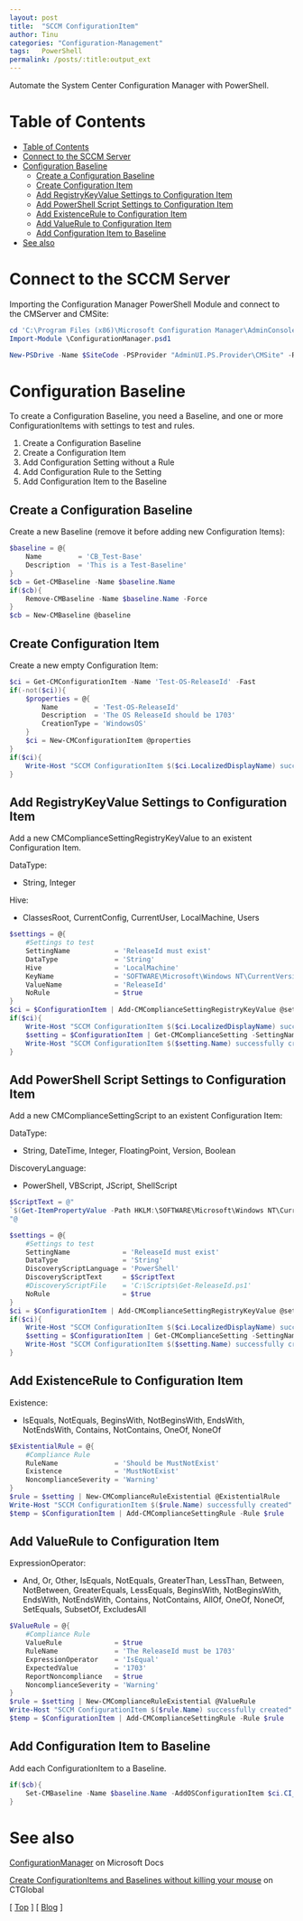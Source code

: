 ```yaml
---
layout: post
title:  "SCCM ConfigurationItem"
author: Tinu
categories: "Configuration-Management"
tags:   PowerShell
permalink: /posts/:title:output_ext
---
```


Automate the System Center Configuration Manager with PowerShell.

# Table of Contents

- [Table of Contents](#table-of-contents)
- [Connect to the SCCM Server](#connect-to-the-sccm-server)
- [Configuration Baseline](#configuration-baseline)
  - [Create a Configuration Baseline](#create-a-configuration-baseline)
  - [Create Configuration Item](#create-configuration-item)
  - [Add RegistryKeyValue Settings to Configuration Item](#add-registrykeyvalue-settings-to-configuration-item)
  - [Add PowerShell Script Settings to Configuration Item](#add-powershell-script-settings-to-configuration-item)
  - [Add ExistenceRule to Configuration Item](#add-existencerule-to-configuration-item)
  - [Add ValueRule to Configuration Item](#add-valuerule-to-configuration-item)
  - [Add Configuration Item to Baseline](#add-configuration-item-to-baseline)
- [See also](#see-also)

# Connect to the SCCM Server

Importing the Configuration Manager PowerShell Module and connect to the CMServer and CMSite:

````powershell
cd 'C:\Program Files (x86)\Microsoft Configuration Manager\AdminConsole\bin'
Import-Module \ConfigurationManager.psd1

New-PSDrive -Name $SiteCode -PSProvider "AdminUI.PS.Provider\CMSite" -Root $SiteServer -Description $SiteCode
````

# Configuration Baseline

To create a Configuration Baseline, you need a Baseline, and one or more ConfigurationItems with settings to test and rules.

1) Create a Configuration Baseline
2) Create a Configuration Item
3) Add Configuration Setting without a Rule
4) Add Configuration Rule to the Setting
5) Add Configuration Item to the Baseline

## Create a Configuration Baseline

Create a new Baseline (remove it before adding new Configuration Items):

````powershell
$baseline = @{
    Name         = 'CB_Test-Base'
    Description  = 'This is a Test-Baseline'
}
$cb = Get-CMBaseline -Name $baseline.Name
if($cb){
    Remove-CMBaseline -Name $baseline.Name -Force
}
$cb = New-CMBaseline @baseline
````

## Create Configuration Item

Create a new empty Configuration Item:

````powershell
$ci = Get-CMConfigurationItem -Name 'Test-OS-ReleaseId' -Fast
if(-not($ci)){
    $properties = @{
        Name         = 'Test-OS-ReleaseId'
        Description  = 'The OS ReleaseId should be 1703'
        CreationType = 'WindowsOS'
    }
    $ci = New-CMConfigurationItem @properties
}
if($ci){
    Write-Host "SCCM ConfigurationItem $($ci.LocalizedDisplayName) successfully created" -ForegroundColor Green
}
````

## Add RegistryKeyValue Settings to Configuration Item

Add a new CMComplianceSettingRegistryKeyValue to an existent Configuration Item.

DataType:

- String, Integer

Hive:

- ClassesRoot, CurrentConfig, CurrentUser, LocalMachine, Users

````powershell
$settings = @{
    #Settings to test
    SettingName           = 'ReleaseId must exist'
    DataType              = 'String'
    Hive                  = 'LocalMachine'
    KeyName               = 'SOFTWARE\Microsoft\Windows NT\CurrentVersion'
    ValueName             = 'ReleaseId'
    NoRule                = $true
}
$ci = $ConfigurationItem | Add-CMComplianceSettingRegistryKeyValue @settings
if($ci){
    Write-Host "SCCM ConfigurationItem $($ci.LocalizedDisplayName) successfully created" -ForegroundColor Green
    $setting = $ConfigurationItem | Get-CMComplianceSetting -SettingName 'ReleaseId must exist'
    Write-Host "SCCM ConfigurationItem $($setting.Name) successfully created" -ForegroundColor Green
}
````

## Add PowerShell Script Settings to Configuration Item

Add a new CMComplianceSettingScript to an existent Configuration Item:

DataType:

- String, DateTime, Integer, FloatingPoint, Version, Boolean

DiscoveryLanguage:

- PowerShell, VBScript, JScript, ShellScript

````powershell
$ScriptText = @"
`$(Get-ItemPropertyValue -Path HKLM:\SOFTWARE\Microsoft\Windows NT\CurrentVersion -Name ReleaseId)
"@

$settings = @{
    #Settings to test
    SettingName             = 'ReleaseId must exist'
    DataType                = 'String'
    DiscoveryScriptLanguage = 'PowerShell'
    DiscoveryScriptText     = $ScriptText
    #DiscoveryScriptFile    = 'C:\Scripts\Get-ReleaseId.ps1'
    NoRule                  = $true
}
$ci = $ConfigurationItem | Add-CMComplianceSettingRegistryKeyValue @settings
if($ci){
    Write-Host "SCCM ConfigurationItem $($ci.LocalizedDisplayName) successfully created" -ForegroundColor Green
    $setting = $ConfigurationItem | Get-CMComplianceSetting -SettingName 'ReleaseId must exist'
    Write-Host "SCCM ConfigurationItem $($setting.Name) successfully created" -ForegroundColor Green
}
````

## Add ExistenceRule to Configuration Item

Existence:

- IsEquals, NotEquals, BeginsWith, NotBeginsWith, EndsWith, NotEndsWith, Contains, NotContains, OneOf, NoneOf

````powershell
$ExistentialRule = @{
    #Compliance Rule
    RuleName              = 'Should be MustNotExist'
    Existence             = 'MustNotExist'
    NoncomplianceSeverity = 'Warning'
}
$rule = $setting | New-CMComplianceRuleExistential @ExistentialRule
Write-Host "SCCM ConfigurationItem $($rule.Name) successfully created" -ForegroundColor Green
$temp = $ConfigurationItem | Add-CMComplianceSettingRule -Rule $rule
````

## Add ValueRule to Configuration Item

ExpressionOperator:

- And, Or, Other, IsEquals, NotEquals, GreaterThan, LessThan, Between, NotBetween, GreaterEquals, LessEquals, BeginsWith, NotBeginsWith, EndsWith, NotEndsWith, Contains, NotContains, AllOf, OneOf, NoneOf, SetEquals, SubsetOf, ExcludesAll

````powershell
$ValueRule = @{
    #Compliance Rule
    ValueRule             = $true
    RuleName              = 'The ReleaseId must be 1703'
    ExpressionOperator    = 'IsEqual'
    ExpectedValue         = '1703'
    ReportNoncompliance   = $true
    NoncomplianceSeverity = 'Warning'
}
$rule = $setting | New-CMComplianceRuleExistential @ValueRule
Write-Host "SCCM ConfigurationItem $($rule.Name) successfully created" -ForegroundColor Green
$temp = $ConfigurationItem | Add-CMComplianceSettingRule -Rule $rule
````

## Add Configuration Item to Baseline

Add each ConfigurationItem to a Baseline.

````powershell
if($cb){
    Set-CMBaseline -Name $baseline.Name -AddOSConfigurationItem $ci.CI_ID
}
````

# See also

[ConfigurationManager](https://docs.microsoft.com/en-us/powershell/module/configurationmanager/?view=sccm-ps) on Microsoft Docs

[Create ConfigurationItems and Baselines without killing your mouse](https://blog.ctglobalservices.com/uncategorized/rja/create-configurationitems-and-baselines-without-killing-your-mouse/) on CTGlobal

[ [Top](#table-of-contents) ] [ [Blog](../categories.html) ]